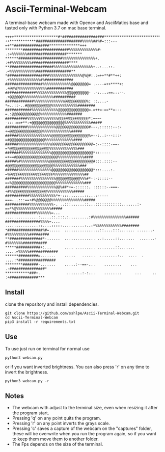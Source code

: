 # Ascii-Terminal-Webcam
A terminal-base webcam made with Opencv and AsciiMatics base and tasted only with Python 3.7 on mac base terminal.

```
++++********************#*###################********************************+++++++++++
++************#####################%%%%%##%#=:::---=+**################**************+++
********#####################%%%%%%%%%%%%%#-         .:=%%%%%%%##################*******
******####################%%%%%%%%%%%%%%%+.            :+#%%%%%%%%%#################****
**####################%%%%%%%%%%%%%%%%%%+..:---::.      .=%%%%%%%%%%%%################**
*###################%%%%%%%%%%%%%%%@%@#:.:=++**#**++:    .+%%%%%%%%%%%%%%#%#############
#################%%%%%%%%%%%%%@@@@@@@@= .----=++****+:   .+@@%@%%%%%%%%%%%%%############
##############%%%%%%%%%%%%%%@@@@@@@@@@- .-:...:==:::--. .+@@@@@@%%%%%%%%%%%%%%##########
#############%%%%%%%%%%%%%%@@@@@@@@@@%: ::....-*=..::-..#@@@@@@@@@@@%%%%%%%%%%%%########
############%%%%%%%%%%%%@@@@@@@@@@@@@@=.=++=-==**=---=.:@@@@@@@@@@@@@%%%%%%%%%%%%#######
##########%%%%%%%%%%%%%%@@@@@@@@@@@@@@*:===--::::==+**:+@@@@@@@@@@@@@@@%%%%%%%%%%%%#####
##########%%%%%%%%%%%%%@@@@@@@@@@@@@@@#---.::::::--:-+=@@@@@@@@@@@@@@@%%%%%%%%%%%%%#####
######%%%%%%%%%%%%%%%@@@@@@@@@@@@@@@@@%+--:..:---:::-=#@@@@@@@@@@@@@@@@%%%%%%%%%%%%%####
######%%%%%%%%%%%%%%%@@@@@@@@@@@@@@@@@@@=:--::::-==-=*@@@@@@@@@@@@@@@@@@%%%%%%%%%%%%%###
#######%%%%%%%%%%%%%%@@@@@@@@@@@@@@@@@@@*::-----=+==#@@@@@@@@@@@@@@@@@@@%%%%%%%%%%%%####
#####%#%%%%%%%%%%%%%@@@@@@@@@@@@@@@@@@@@#:::.::::--#@@@@@@@@@@@@@@@@@@@@@%%%%%%%%%%%%###
######%%%%%%%%%%%%%%%@@@@@@@@@@@@@@@@@@@*:::....:-=%@@@@@@@@@@@@@@@@@@@@%%%%%%%%%%%%%%##
#######%%%%%%%%%%%%%%%%@@@@@@@@@@@%%%#*-:-:::::--==%@@@@@@@@@@@@@@@@@@@@%%%%%%%%%%%%%###
##########%%%%%%%%%%%%%@@%##*+=-::::::. ::::::--===-+#%%@@@@@@@@@@@@@@@%%%%%%%%%%%%#####
###########%%%%%%%%%%%%*+-:::.......::...:-----===-..:::==+#%@@@@@@@%%%%%%%%%%%%%%%#####
###########%%%%%%%%%%%-. ..:::......::...::::::::::::.......:-==*%@%%%%%%%%%%%%%%%%#####
##############%%%%%%%=...  ...............:.....::.:::.:.........:#%%%%%%%%%%%%%%%######
################%%%%=....  ...............::....:::::..........:..:*%%%%%%%%%%%%########
*################%#=.....  ................::....:::....... .......-#%%%%%%%%%%#########
**###############*-......  .............. ..:.....::.......  .......-#%%%%%%%###########
*****###########+:...      .... ......... ........::.......     .....=%%%%%#############
******#########=.......    .....   ......  ........:..  ....  .  ....:*#################
********#######-.......    .....:--==-...    ........    ...         .-################*
***********###+.            .......:-:...    ........      ...     .. :+#############***
```

## Install
clone the repository and install dependencies.

```
git clone https://github.com/sshlpe/Ascii-Terminal-Webcam.git
cd Ascii-Terminal-Webcam
pip3 install -r requirements.txt
```

## Use
To use just run on terminal for normal use
```
python3 webcam.py
```
or if you want inverted brightness. You can also press 'r' on any time to invert the brightness.
```
python3 webcam.py -r 
```

## Notes

- The webcam with adjust to the terminal size, even when resizing it after the program start.
- Pressing 'q' on any point quits the program.
- Pressing 'r' on any point inverts the grays scale.
- Pressing 'c' saves a capture of the webcam on the "captures" folder, these will be overwrite when you run the program again, so if you want to keep them move them to another folder.
- The Fps depends on the size of the terminal.
